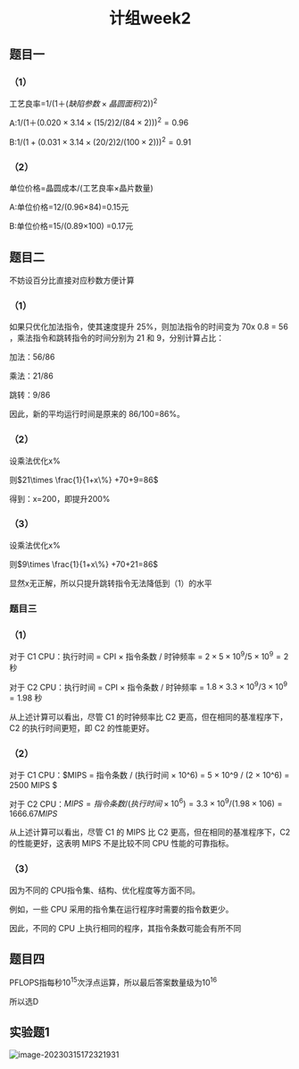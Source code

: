 <h1 align = "center">计组week2</h1>

## 题目一

### （1）

工艺良率=$1/(1＋(缺陷参数×晶圆面积/2))^2$

A:$1/(1 ＋(0.020×3.14×(15/2)2/(84× 2)))^2 =0.96$

B:$1/(1 +(0.031×3.14×(20/2)2/(100× 2)))^2=0.91$



### （2）

单位价格=晶圆成本/(工艺良率×晶片数量)

A:单位价格=12/(0.96×84)=0.15元

B:单位价格=15/(0.89×100) =0.17元

## 题目二

不妨设百分比直接对应秒数方便计算

### （1）

如果只优化加法指令，使其速度提升 25%，则加法指令的时间变为 70x 0.8 = 56 ，乘法指令和跳转指令的时间分别为 21 和 9，分别计算占比：

加法：56/86

乘法：21/86

跳转：9/86



因此，新的平均运行时间是原来的 86/100=86%。

### （2）

设乘法优化x%

则$21\times \frac{1}{1+x\%} +70+9=86$

得到：x=200，即提升200%

### （3）

设乘法优化x%

则$9\times \frac{1}{1+x\%} +70+21=86$

显然x无正解，所以只提升跳转指令无法降低到（1）的水平



### 题目三

### （1）

对于 C1 CPU：执行时间 = CPI × 指令条数 / 时钟频率 = $2 × 5 × 10^9 / 5 × 10^9 = 2$ 秒 

对于 C2 CPU：执行时间 = CPI × 指令条数 / 时钟频率 = $1.8 × 3.3 × 10^9 / 3 × 10^9 = 1.98$ 秒

从上述计算可以看出，尽管 C1 的时钟频率比 C2 更高，但在相同的基准程序下，C2 的执行时间更短，即 C2 的性能更好。

### （2）

对于 C1 CPU：$MIPS = 指令条数 / (执行时间 × 10^6) = 5 × 10^9 / (2 × 10^6) = 2500 MIPS $

对于 C2 CPU：$MIPS = 指令条数 / (执行时间 × 10^6) = 3.3 × 10^9 / (1.98 × 106) = 1666.67 MIPS$

从上述计算可以看出，尽管 C1 的 MIPS 比 C2 更高，但在相同的基准程序下，C2 的性能更好，这表明 MIPS 不是比较不同 CPU 性能的可靠指标。

### （3）

因为不同的 CPU指令集、结构、优化程度等方面不同。

例如，一些 CPU 采用的指令集在运行程序时需要的指令数更少。

因此，不同的 CPU 上执行相同的程序，其指令条数可能会有所不同

## 题目四

PFLOPS指每秒$10^{15}$次浮点运算，所以最后答案数量级为$10^{16}$

所以选D

## 实验题1

![image-20230315172321931](C:\Users\Nutrition\AppData\Roaming\Typora\typora-user-images\image-20230315172321931.png)